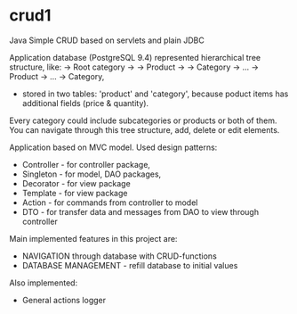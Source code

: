 # crud1
Java Simple CRUD based on servlets and plain JDBC

Application database (PostgreSQL 9.4) represented hierarchical tree structure, like:
   → Root category
   → → Product
   → → Category
   → ... → Product
   → ... → Category,
- stored in two tables: 'product' and 'category', because poduct items has additional fields (price & quantity).

Every category could include subcategories or products or both of them.
You can navigate through this tree structure, add, delete or edit elements.

Application based on MVC model.
Used design patterns:
- Controller - for controller package,
- Singleton - for model, DAO packages,
- Decorator - for view package
- Template - for view package
- Action - for commands from controller to model
- DTO - for transfer data and messages from DAO to view through controller

Main implemented features in this project are:
- NAVIGATION through database with CRUD-functions
- DATABASE MANAGEMENT - refill database to initial values

Also implemented:
- General actions logger
